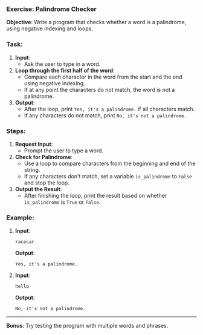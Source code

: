### **Exercise: Palindrome Checker**

**Objective**: Write a program that checks whether a word is a palindrome, using negative indexing and loops.

### **Task**:
1. **Input**:
   - Ask the user to type in a word.
2. **Loop through the first half of the word**:
   - Compare each character in the word from the start and the end using negative indexing.
   - If at any point the characters do not match, the word is not a palindrome.
3. **Output**:
   - After the loop, print `Yes, it's a palindrome.` if all characters match.
   - If any characters do not match, print `No, it's not a palindrome.`

### **Steps**:
1. **Request Input**: 
   - Prompt the user to type a word.
2. **Check for Palindrome**:
   - Use a loop to compare characters from the beginning and end of the string.
   - If any characters don't match, set a variable `is_palindrome` to `False` and stop the loop.
3. **Output the Result**:
   - After finishing the loop, print the result based on whether `is_palindrome` is `True` or `False`.

### **Example**:

1. **Input**: 
   ```
   racecar
   ```
   **Output**:
   ```
   Yes, it's a palindrome.
   ```

2. **Input**: 
   ```
   hello
   ```
   **Output**:
   ```
   No, it's not a palindrome.
   ```

---

**Bonus**: Try testing the program with multiple words and phrases.
